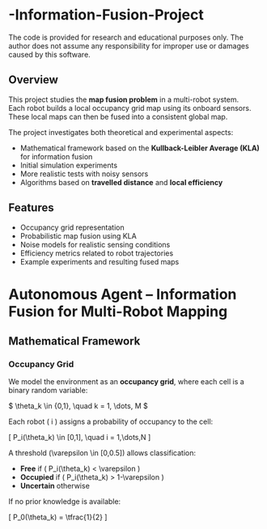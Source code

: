 # -Information-Fusion-Project

The code is provided for research and educational purposes only.
The author does not assume any responsibility for improper use or damages caused by this software.

## Overview
This project studies the **map fusion problem** in a multi-robot system.  
Each robot builds a local occupancy grid map using its onboard sensors. These local maps can then be fused into a consistent global map.  

The project investigates both theoretical and experimental aspects:
- Mathematical framework based on the **Kullback-Leibler Average (KLA)** for information fusion  
- Initial simulation experiments  
- More realistic tests with noisy sensors  
- Algorithms based on **travelled distance** and **local efficiency**  

## Features
- Occupancy grid representation  
- Probabilistic map fusion using KLA  
- Noise models for realistic sensing conditions  
- Efficiency metrics related to robot trajectories  
- Example experiments and resulting fused maps  


# Autonomous Agent – Information Fusion for Multi-Robot Mapping

## Mathematical Framework

### Occupancy Grid
We model the environment as an **occupancy grid**, where each cell is a binary random variable:

$ \theta_k \in \{0,1\}, \quad k = 1, \dots, M $

Each robot \( i \) assigns a probability of occupancy to the cell:

\[
P_i(\theta_k) \in [0,1], \quad i = 1,\dots,N
\]

A threshold \(\varepsilon \in [0,0.5]\) allows classification:
- **Free** if \( P_i(\theta_k) < \varepsilon \)  
- **Occupied** if \( P_i(\theta_k) > 1-\varepsilon \)  
- **Uncertain** otherwise  

If no prior knowledge is available:

\[
P_0(\theta_k) = \tfrac{1}{2}
\]

